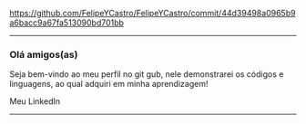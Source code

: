 https://github.com/FelipeYCastro/FelipeYCastro/commit/44d39498a0965b9a6bacc9a67fa513090bd701bb

___
### Olá amigos(as) 

Seja bem-vindo ao meu perfil no git gub, nele demonstrarei os códigos e linguagens, ao qual adquiri em minha aprendizagem!

Meu LinkedIn<a href= "https://www.linkedin.com/in/felipe-y-castro-a0124522b/">

___

<!--
**FelipeYCastro/FelipeYCastro** is a ✨ _special_ ✨ repository because its `README.md` (this file) appears on your GitHub profile.

Here are some ideas to get you started:

- 🔭 I’m currently working on ...
- 🌱 I’m currently learning ...
- 👯 I’m looking to collaborate on ...
- 🤔 I’m looking for help with ...
- 💬 Ask me about ...
- 📫 How to reach me: ...
- 😄 Pronouns: ...
- ⚡ Fun fact: ...
-->
